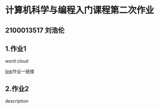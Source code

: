 # 计算机科学与编程入门课程第二次作业
## 2100013517 刘浩伦
## 1.作业1
word cloud

[link](github.com/xgmdd/xgmdd.github.io/homework1)作业一链接
## 2.作业2
description
